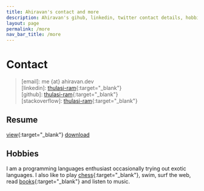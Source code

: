 ```yaml
---
title: Ahiravan's contact and more
description: Ahiravan's gihub, linkedin, twitter contact details, hobbies and resume links
layout: page
permalink: /more
nav_bar_title: /more
---
```


# Contact
> \[email\]: me {at} ahiravan.dev  
> \[linkedin\]: [thulasi-ram](https://www.linkedin.com/in/thulasi-ram/){:target="_blank"}  
> \[github\]: [thulasi-ram](https://github.com/thulasi-ram){:target="_blank"}  
> \[stackoverflow\]: [thulasi-ram](https://stackoverflow.com/users/6323666/thulasi-ram){:target="_blank"}


## Resume
[view](/resume){:target="_blank"}   [download]({{site.resume_google_doc_url}}/export?format=pdf)


## Hobbies
I am a programming languages enthusiast occasionally trying out exotic languages. I also like to play [chess](https://lichess.org/@/thulasi503){:target="_blank"}, swim, surf the web, read [books](https://www.goodreads.com/thulasi-ram){:target="_blank"} and listen to music.